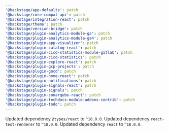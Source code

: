 ```yaml
---
'@backstage/app-defaults': patch
'@backstage/core-compat-api': patch
'@backstage/integration-react': patch
'@backstage/theme': patch
'@backstage/version-bridge': patch
'@backstage/plugin-analytics-module-ga': patch
'@backstage/plugin-analytics-module-ga4': patch
'@backstage/plugin-app-visualizer': patch
'@backstage/plugin-catalog-react': patch
'@backstage/plugin-cicd-statistics-module-gitlab': patch
'@backstage/plugin-cicd-statistics': patch
'@backstage/plugin-explore-react': patch
'@backstage/plugin-gcp-projects': patch
'@backstage/plugin-gocd': patch
'@backstage/plugin-home-react': patch
'@backstage/plugin-notifications': patch
'@backstage/plugin-signals-react': patch
'@backstage/plugin-signals': patch
'@backstage/plugin-sonarqube-react': patch
'@backstage/plugin-techdocs-module-addons-contrib': patch
'@backstage/plugin-todo': patch
---
```


Updated dependency `@types/react` to `^18.0.0`.
Updated dependency `react-test-renderer` to `^18.0.0`.
Updated dependency `react` to `^18.0.0`.
